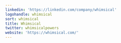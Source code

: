 ```yaml
---
linkedin: 'https://linkedin.com/company/whimsical'
logohandle: whimsical
sort: whimsical
title: Whimsical
twitter: whimsicalpowers
website: 'https://whimsical.com/'
---
```

